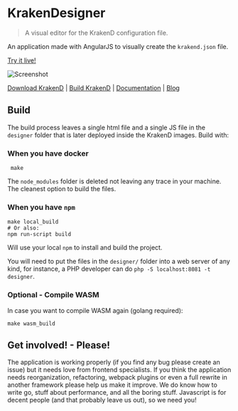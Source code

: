 # KrakenDesigner
> A visual editor for the KrakenD configuration file.

An application made with AngularJS to visually create the `krakend.json` file.

[Try it live!](http://designer.krakend.io)

![Screenshot](https://github.com/devopsfaith/krakendesigner/blob/master/media/screenshot.png?raw=true)

[Download KrakenD](http://www.krakend.io/download/) | [Build KrakenD](https://github.com/devopsfaith/krakend-ce) | [Documentation](http://www.krakend.io/docs/overview/introduction/) | [Blog](http://www.krakend.io/blog)

## Build
The build process leaves a single html file and a single JS file in the `designer` folder that is later deployed inside the KrakenD images. Build with:

### When you have docker

     make

The `node_modules` folder is deleted not leaving any trace in your machine. The cleanest option to build the files.

### When you have `npm`

    make local_build
    # Or also:
    npm run-script build

Will use your local `npm` to install and build the project.

You will need to put the files in the `designer/` folder into a web server of any kind, for instance, a PHP developer can do `php -S localhost:8081 -t designer`.

### Optional - Compile WASM
In case you want to compile WASM again (golang required):

    make wasm_build

## Get involved! - Please!
The application is working properly (if you find any bug please create an issue) but it needs love from frontend specialists. If you think the application needs reorganization, refactoring, webpack plugins or even a full rewrite in another framework please help us make it improve. We do know how to write go, stuff about performance, and all the boring stuff. Javascript is for decent people (and that probably leave us out), so we need you!
